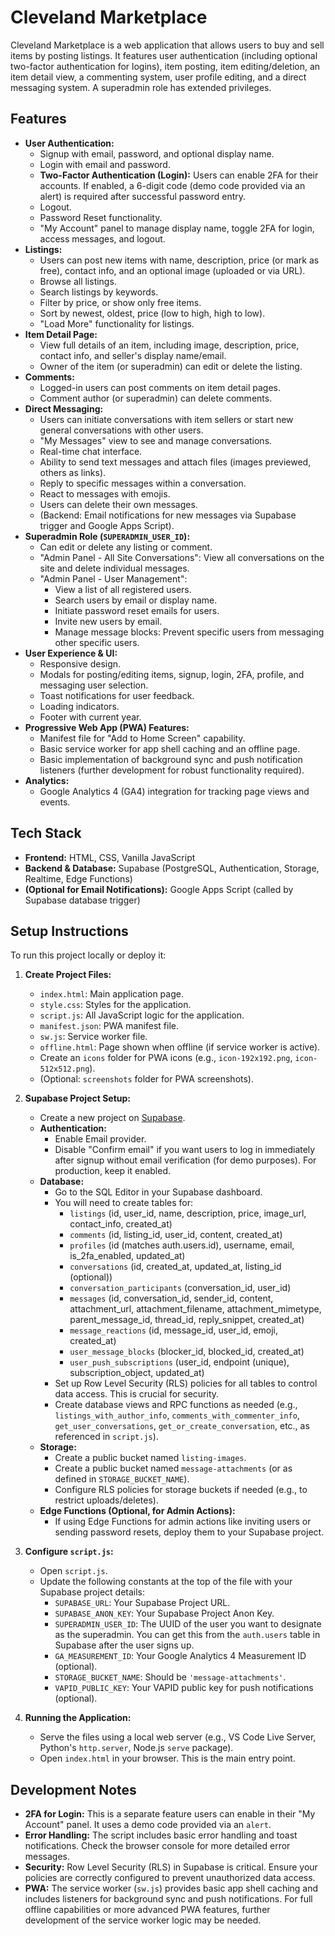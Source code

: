 # Cleveland Marketplace

Cleveland Marketplace is a web application that allows users to buy and sell items by posting listings. It features user authentication (including optional two-factor authentication for logins), item posting, item editing/deletion, an item detail view, a commenting system, user profile editing, and a direct messaging system. A superadmin role has extended privileges.

## Features

*   **User Authentication:**
    *   Signup with email, password, and optional display name.
    *   Login with email and password.
    *   **Two-Factor Authentication (Login):** Users can enable 2FA for their accounts. If enabled, a 6-digit code (demo code provided via an alert) is required after successful password entry.
    *   Logout.
    *   Password Reset functionality.
    *   "My Account" panel to manage display name, toggle 2FA for login, access messages, and logout.
*   **Listings:**
    *   Users can post new items with name, description, price (or mark as free), contact info, and an optional image (uploaded or via URL).
    *   Browse all listings.
    *   Search listings by keywords.
    *   Filter by price, or show only free items.
    *   Sort by newest, oldest, price (low to high, high to low).
    *   "Load More" functionality for listings.
*   **Item Detail Page:**
    *   View full details of an item, including image, description, price, contact info, and seller's display name/email.
    *   Owner of the item (or superadmin) can edit or delete the listing.
*   **Comments:**
    *   Logged-in users can post comments on item detail pages.
    *   Comment author (or superadmin) can delete comments.
*   **Direct Messaging:**
    *   Users can initiate conversations with item sellers or start new general conversations with other users.
    *   "My Messages" view to see and manage conversations.
    *   Real-time chat interface.
    *   Ability to send text messages and attach files (images previewed, others as links).
    *   Reply to specific messages within a conversation.
    *   React to messages with emojis.
    *   Users can delete their own messages.
    *   (Backend: Email notifications for new messages via Supabase trigger and Google Apps Script).
*   **Superadmin Role (`SUPERADMIN_USER_ID`):**
    *   Can edit or delete any listing or comment.
    *   "Admin Panel - All Site Conversations": View all conversations on the site and delete individual messages.
    *   "Admin Panel - User Management":
        *   View a list of all registered users.
        *   Search users by email or display name.
        *   Initiate password reset emails for users.
        *   Invite new users by email.
        *   Manage message blocks: Prevent specific users from messaging other specific users.
*   **User Experience & UI:**
    *   Responsive design.
    *   Modals for posting/editing items, signup, login, 2FA, profile, and messaging user selection.
    *   Toast notifications for user feedback.
    *   Loading indicators.
    *   Footer with current year.
*   **Progressive Web App (PWA) Features:**
    *   Manifest file for "Add to Home Screen" capability.
    *   Basic service worker for app shell caching and an offline page.
    *   Basic implementation of background sync and push notification listeners (further development for robust functionality required).
*   **Analytics:**
    *   Google Analytics 4 (GA4) integration for tracking page views and events.

## Tech Stack

*   **Frontend:** HTML, CSS, Vanilla JavaScript
*   **Backend & Database:** Supabase (PostgreSQL, Authentication, Storage, Realtime, Edge Functions)
*   **(Optional for Email Notifications):** Google Apps Script (called by Supabase database trigger)

## Setup Instructions

To run this project locally or deploy it:

1.  **Create Project Files:**
    *   `index.html`: Main application page.
    *   `style.css`: Styles for the application.
    *   `script.js`: All JavaScript logic for the application.
    *   `manifest.json`: PWA manifest file.
    *   `sw.js`: Service worker file.
    *   `offline.html`: Page shown when offline (if service worker is active).
    *   Create an `icons` folder for PWA icons (e.g., `icon-192x192.png`, `icon-512x512.png`).
    *   (Optional: `screenshots` folder for PWA screenshots).

2.  **Supabase Project Setup:**
    *   Create a new project on [Supabase](https://supabase.com/).
    *   **Authentication:**
        *   Enable Email provider.
        *   Disable "Confirm email" if you want users to log in immediately after signup without email verification (for demo purposes). For production, keep it enabled.
    *   **Database:**
        *   Go to the SQL Editor in your Supabase dashboard.
        *   You will need to create tables for:
            *   `listings` (id, user_id, name, description, price, image_url, contact_info, created_at)
            *   `comments` (id, listing_id, user_id, content, created_at)
            *   `profiles` (id (matches auth.users.id), username, email, is_2fa_enabled, updated_at)
            *   `conversations` (id, created_at, updated_at, listing_id (optional))
            *   `conversation_participants` (conversation_id, user_id)
            *   `messages` (id, conversation_id, sender_id, content, attachment_url, attachment_filename, attachment_mimetype, parent_message_id, thread_id, reply_snippet, created_at)
            *   `message_reactions` (id, message_id, user_id, emoji, created_at)
            *   `user_message_blocks` (blocker_id, blocked_id, created_at)
            *   `user_push_subscriptions` (user_id, endpoint (unique), subscription_object, updated_at)
        *   Set up Row Level Security (RLS) policies for all tables to control data access. This is crucial for security.
        *   Create database views and RPC functions as needed (e.g., `listings_with_author_info`, `comments_with_commenter_info`, `get_user_conversations`, `get_or_create_conversation`, etc., as referenced in `script.js`).
    *   **Storage:**
        *   Create a public bucket named `listing-images`.
        *   Create a public bucket named `message-attachments` (or as defined in `STORAGE_BUCKET_NAME`).
        *   Configure RLS policies for storage buckets if needed (e.g., to restrict uploads/deletes).
    *   **Edge Functions (Optional, for Admin Actions):**
        *   If using Edge Functions for admin actions like inviting users or sending password resets, deploy them to your Supabase project.

3.  **Configure `script.js`:**
    *   Open `script.js`.
    *   Update the following constants at the top of the file with your Supabase project details:
        *   `SUPABASE_URL`: Your Supabase Project URL.
        *   `SUPABASE_ANON_KEY`: Your Supabase Project Anon Key.
        *   `SUPERADMIN_USER_ID`: The UUID of the user you want to designate as the superadmin. You can get this from the `auth.users` table in Supabase after the user signs up.
        *   `GA_MEASUREMENT_ID`: Your Google Analytics 4 Measurement ID (optional).
        *   `STORAGE_BUCKET_NAME`: Should be `'message-attachments'`.
        *   `VAPID_PUBLIC_KEY`: Your VAPID public key for push notifications (optional).

4.  **Running the Application:**
    *   Serve the files using a local web server (e.g., VS Code Live Server, Python's `http.server`, Node.js `serve` package).
    *   Open `index.html` in your browser. This is the main entry point.

## Development Notes

*   **2FA for Login:** This is a separate feature users can enable in their "My Account" panel. It uses a demo code provided via an `alert`.
*   **Error Handling:** The script includes basic error handling and toast notifications. Check the browser console for more detailed error messages.
*   **Security:** Row Level Security (RLS) in Supabase is critical. Ensure your policies are correctly configured to prevent unauthorized data access.
*   **PWA:** The service worker (`sw.js`) provides basic app shell caching and includes listeners for background sync and push notifications. For full offline capabilities or more advanced PWA features, further development of the service worker logic may be needed.